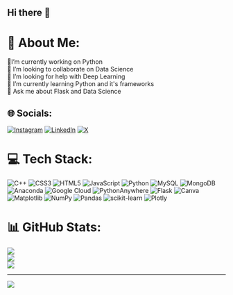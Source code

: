## Hi there 👋

# 💫 About Me:
 🔭I’m currently working on Python<br>👯 I’m looking to collaborate on Data Science <br>🤝 I’m looking for help with Deep Learning <br>🌱 I’m currently learning Python and it's frameworks<br>💬 Ask me about Flask and Data Science


## 🌐 Socials:
[![Instagram](https://img.shields.io/badge/Instagram-%23E4405F.svg?logo=Instagram&logoColor=white)](https://instagram.com/__nitesh_1) [![LinkedIn](https://img.shields.io/badge/LinkedIn-%230077B5.svg?logo=linkedin&logoColor=white)](https://linkedin.com/in/nitesh-pandey-a50463278) [![X](https://img.shields.io/badge/X-black.svg?logo=X&logoColor=white)](https://x.com/__nitesh_1) 

# 💻 Tech Stack:
![C++](https://img.shields.io/badge/c++-%2300599C.svg?style=for-the-badge&logo=c%2B%2B&logoColor=white) ![CSS3](https://img.shields.io/badge/css3-%231572B6.svg?style=for-the-badge&logo=css3&logoColor=white) ![HTML5](https://img.shields.io/badge/html5-%23E34F26.svg?style=for-the-badge&logo=html5&logoColor=white) ![JavaScript](https://img.shields.io/badge/javascript-%23323330.svg?style=for-the-badge&logo=javascript&logoColor=%23F7DF1E) ![Python](https://img.shields.io/badge/python-3670A0?style=for-the-badge&logo=python&logoColor=ffdd54) ![MySQL](https://img.shields.io/badge/mysql-4479A1.svg?style=for-the-badge&logo=mysql&logoColor=white) ![MongoDB](https://img.shields.io/badge/MongoDB-%234ea94b.svg?style=for-the-badge&logo=mongodb&logoColor=white) ![Anaconda](https://img.shields.io/badge/Anaconda-%2344A833.svg?style=for-the-badge&logo=anaconda&logoColor=white) ![Google Cloud](https://img.shields.io/badge/GoogleCloud-%234285F4.svg?style=for-the-badge&logo=google-cloud&logoColor=white) ![PythonAnywhere](https://img.shields.io/badge/pythonanywhere-%232F9FD7.svg?style=for-the-badge&logo=pythonanywhere&logoColor=151515) ![Flask](https://img.shields.io/badge/flask-%23000.svg?style=for-the-badge&logo=flask&logoColor=white) ![Canva](https://img.shields.io/badge/Canva-%2300C4CC.svg?style=for-the-badge&logo=Canva&logoColor=white) ![Matplotlib](https://img.shields.io/badge/Matplotlib-%23ffffff.svg?style=for-the-badge&logo=Matplotlib&logoColor=black) ![NumPy](https://img.shields.io/badge/numpy-%23013243.svg?style=for-the-badge&logo=numpy&logoColor=white) ![Pandas](https://img.shields.io/badge/pandas-%23150458.svg?style=for-the-badge&logo=pandas&logoColor=white) ![scikit-learn](https://img.shields.io/badge/scikit--learn-%23F7931E.svg?style=for-the-badge&logo=scikit-learn&logoColor=white) ![Plotly](https://img.shields.io/badge/Plotly-%233F4F75.svg?style=for-the-badge&logo=plotly&logoColor=white)
# 📊 GitHub Stats:
![](https://github-readme-stats.vercel.app/api?username=nitesh-kumar-pandey&theme=dark&hide_border=false&include_all_commits=true&count_private=false)<br/>
![](https://github-readme-streak-stats.herokuapp.com/?user=nitesh-kumar-pandey&theme=dark&hide_border=false)<br/>
![](https://github-readme-stats.vercel.app/api/top-langs/?username=nitesh-kumar-pandey&theme=dark&hide_border=false&include_all_commits=true&count_private=false&layout=compact)

---
[![](https://visitcount.itsvg.in/api?id=nitesh-kumar-pandey&icon=0&color=0)](https://visitcount.itsvg.in)

<!-- Proudly created with GPRM ( https://gprm.itsvg.in ) -->
